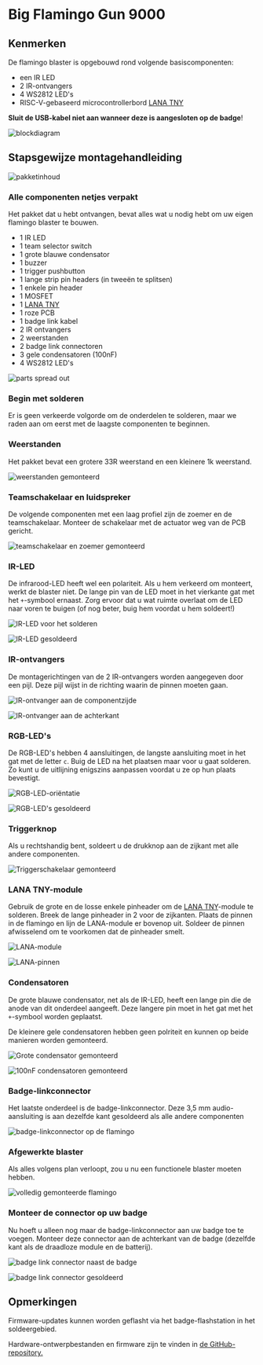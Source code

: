 # Big Flamingo Gun 9000

## Kenmerken
De flamingo blaster is opgebouwd rond volgende basiscomponenten:

- een IR LED
- 2 IR-ontvangers
- 4 WS2812 LED's
- RISC-V-gebaseerd microcontrollerbord [LANA TNY](https://phyx.be/LANA_TNY/)

**Sluit de USB-kabel niet aan wanneer deze is aangesloten op de badge**!

![blockdiagram](blockdiagram.png)

## Stapsgewijze montagehandleiding

![pakketinhoud](overview.jpg)

### Alle componenten netjes verpakt
Het pakket dat u hebt ontvangen, bevat alles wat u nodig hebt om uw eigen flamingo blaster te bouwen.

- 1 IR LED
- 1 team selector switch
- 1 grote blauwe condensator
- 1 buzzer
- 1 trigger pushbutton
- 1 lange strip pin headers (in tweeën te splitsen)
- 1 enkele pin header
- 1 MOSFET
- 1 [LANA TNY](https://phyx.be/LANA_TNY/)
- 1 roze PCB
- 1 badge link kabel
- 2 IR ontvangers
- 2 weerstanden
- 2 badge link connectoren
- 3 gele condensatoren (100nF)
- 4 WS2812 LED's

![parts spread out](parts.jpg)

### Begin met solderen
Er is geen verkeerde volgorde om de onderdelen te solderen, maar we raden aan om eerst met de laagste componenten te beginnen.

### Weerstanden
Het pakket bevat een grotere 33R weerstand en een kleinere 1k weerstand.

![weerstanden gemonteerd](weerstanden.jpg)

### Teamschakelaar en luidspreker
De volgende componenten met een laag profiel zijn de zoemer en de teamschakelaar. Monteer de schakelaar met de actuator weg van de PCB gericht.

![teamschakelaar en zoemer gemonteerd](switch_speaker.jpg)

### IR-LED
De infrarood-LED heeft wel een polariteit. Als u hem verkeerd om monteert, werkt de blaster niet. De lange pin van de LED moet in het vierkante gat met het `+`-symbool ernaast. Zorg ervoor dat u wat ruimte overlaat om de LED naar voren te buigen (of nog beter, buig hem voordat u hem soldeert!)

![IR-LED voor het solderen](IR_LED.jpg)

![IR-LED gesoldeerd](IR_LED2.jpg)

### IR-ontvangers
De montagerichtingen van de 2 IR-ontvangers worden aangegeven door een pijl. Deze pijl wijst in de richting waarin de pinnen moeten gaan.

![IR-ontvanger aan de componentzijde](IR_rx.jpg)

![IR-ontvanger aan de achterkant](IR_rx2.jpg)

### RGB-LED's
De RGB-LED's hebben 4 aansluitingen, de langste aansluiting moet in het gat met de letter `c`. Buig de LED na het plaatsen maar voor u gaat solderen. Zo kunt u de uitlijning enigszins aanpassen voordat u ze op hun plaats bevestigt.

![RGB-LED-oriëntatie](RGB_LED.jpg)

![RGB-LED's gesoldeerd](RGB_LED2.jpg)

### Triggerknop
Als u rechtshandig bent, soldeert u de drukknop aan de zijkant met alle andere componenten.

![Triggerschakelaar gemonteerd](switch.jpg)

### LANA TNY-module
Gebruik de grote en de losse enkele pinheader om de [LANA TNY](https://phyx.be/LANA_TNY/)-module te solderen. Breek de lange pinheader in 2 voor de zijkanten. Plaats de pinnen in de flamingo en lijn de LANA-module er bovenop uit. Soldeer de pinnen afwisselend om te voorkomen dat de pinheader smelt.

![LANA-module](LANA.jpg)

![LANA-pinnen](LANA_pins.jpg)

### Condensatoren
De grote blauwe condensator, net als de IR-LED, heeft een lange pin die de anode van dit onderdeel aangeeft. Deze langere pin moet in het gat met het `+`-symbool worden geplaatst.

De kleinere gele condensatoren hebben geen polriteit en kunnen op beide manieren worden gemonteerd.

![Grote condensator gemonteerd](capacitor.jpg)

![100nF condensatoren gemonteerd](100n.jpg)

### Badge-linkconnector
Het laatste onderdeel is de badge-linkconnector. Deze 3,5 mm audio-aansluiting is aan dezelfde kant gesoldeerd als alle andere componenten

![badge-linkconnector op de flamingo](badge_link.jpg)

### Afgewerkte blaster
Als alles volgens plan verloopt, zou u nu een functionele blaster moeten hebben.

![volledig gemonteerde flamingo](done.jpg)

### Monteer de connector op uw badge
Nu hoeft u alleen nog maar de badge-linkconnector aan uw badge toe te voegen. Monteer deze connector aan de achterkant van de badge (dezelfde kant als de draadloze module en de batterij).

![badge link connector naast de badge](badge_link2.jpg)

![badge link connector gesoldeerd](badge_link3.jpg)

## Opmerkingen

Firmware-updates kunnen worden geflasht via het badge-flashstation in het soldeergebied.

Hardware-ontwerpbestanden en firmware zijn te vinden in [de GitHub-repository.](https://github.com/Fri3dCamp/blaster_2024)